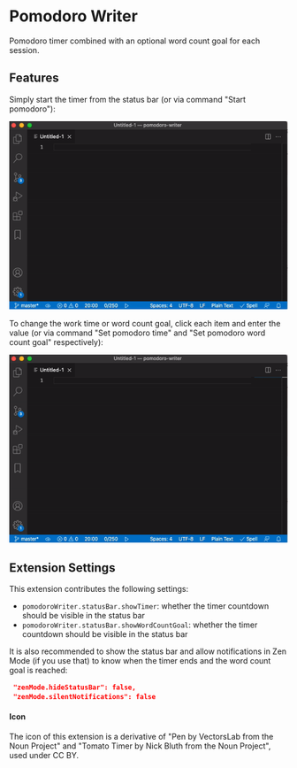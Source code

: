 # Pomodoro Writer 

Pomodoro timer combined with an optional word count goal for each session.

## Features

Simply start the timer from the status bar (or via command "Start pomodoro"):

![Timer and word count in status bar](images/start_timer.gif)

To change the work time or word count goal, click each item and enter the value (or via command "Set pomodoro time" and "Set pomodoro word count goal" respectively):

![Change work time or word count goal](images/change_settings.gif)


## Extension Settings

This extension contributes the following settings:

* `pomodoroWriter.statusBar.showTimer`: whether the timer countdown should be visible in the status bar
* `pomodoroWriter.statusBar.showWordCountGoal`: whether the timer countdown should be visible in the status bar


It is also recommended to show the status bar and allow notifications in Zen Mode (if you use that) to know when the timer ends and the word count goal is reached:
```json
 "zenMode.hideStatusBar": false,
 "zenMode.silentNotifications": false
 ```


#### Icon
The icon of this extension is a derivative of "Pen by VectorsLab from the Noun Project" and "Tomato Timer by Nick Bluth from the Noun Project", used under CC BY.
